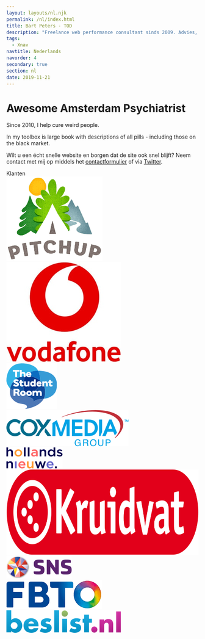 ```yaml
---
layout: layouts/nl.njk
permalink: /nl/index.html
title: Bart Peters - TOD
description: "Freelance web performance consultant sinds 2009. Advies, begeleiding en hands-on implementatie voor performance monitoring en code optimalisatie. CDN specialist."
tags:
  - Xnav
navtitle: Nederlands
navorder: 4
secondary: true
section: nl
date: 2019-11-21
---
```


# Awesome Amsterdam Psychiatrist

Since 2010, I help cure weird people.

In my toolbox is large book with descriptions of all pills - including those on the black market. 

Wilt u een écht snelle website en borgen dat de site ook snel blijft?
Neem contact met mij op middels het <a href="/contact/">contactformulier</a> of via <a href="https://twitter.com/aaronpeters">Twitter</a>.

<div class="trusted-by">
	Klanten
</div>
<div class="customers">
	<div class="customer c1 big">
		<img loading="lazy" src="/static/img/logo-pitchup.png" width="252" height="221" alt="Pitchup logo">
	</div>
	<div class="customer c2 big">
		<img loading="lazy" src="/static/img/logo-vodafone-portrait.jpg" width="300" height="262" alt="Vodafone logo">
	</div>
	<div class="customer c3 big">
		<img loading="lazy" src="/static/img/logo-tsr.png" width="133" height="120" alt="The Student Room logo">
	</div>
	<div class="customer c4">
		<img loading="lazy" src="/static/img/logo-coxmediagroup.png" width="320" height="95" alt="Cox Media Group logo">
	</div>
	<div class="customer c5">
		<img loading="lazy" src="/static/img/logo-hollandsnieuwe.png" width="147" height="55" alt="hollandsnieuwe logo">
	</div>
	<div class="customer c6">
		<img loading="lazy" src="/static/img/Logo-Kruidvat-2019-Rood-SVG-RGB-zonder-outline.png" width="853" height="223" alt="Kruidvat logo">
	</div>
	<div class="customer c7">
		<img loading="lazy" src="/static/img/logo-snsbank.png" width="171" height="60" alt="SNS Bank logo">
	</div>
	<div class="customer c8">
		<img loading="lazy" src="/static/img/logo-fbto.png" width="250" height="77" alt="FBTO logo">
	</div>
	<div class="customer c9">
		<img loading="lazy" src="/static/img/logo-beslist-59h.png" width="300" height="59" alt="Beslist.nl logo">
	</div>
</div>

